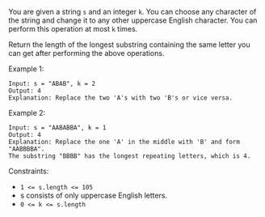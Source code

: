 You are given a string `s` and an integer `k`. You can choose any character of the string and change it to any other uppercase English character. You can perform this operation at most `k` times.

Return the length of the longest substring containing the same letter you can get after performing the above operations.

 

Example 1:
```
Input: s = "ABAB", k = 2
Output: 4
Explanation: Replace the two 'A's with two 'B's or vice versa.
```

Example 2:
```
Input: s = "AABABBA", k = 1
Output: 4
Explanation: Replace the one 'A' in the middle with 'B' and form "AABBBBA".
The substring "BBBB" has the longest repeating letters, which is 4.
 ```

Constraints:

- `1 <= s.length <= 105`
- s consists of only uppercase English letters.
- `0 <= k <= s.length`